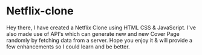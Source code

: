 # Netflix-clone
Hey there, I have created a Netflix Clone using HTML CSS &amp; JavaScript. I've also made use of API's which can generate new and new Cover Page randomly by fetching data from a server. Hope you enjoy it &amp; will provide a few enhancements so I could learn and be better.
